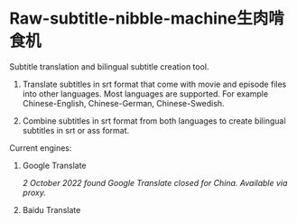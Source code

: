 # Raw-subtitle-nibble-machine生肉啃食机

Subtitle translation and bilingual subtitle creation tool.

1. Translate subtitles in srt format that come with movie and episode files into other languages. Most languages are supported. For example Chinese-English, Chinese-German, Chinese-Swedish.
  
2. Combine subtitles in srt format from both languages to create bilingual subtitles in srt or ass format.

Current engines:

1. Google Translate

    *2 October 2022 found Google Translate closed for China.
    Available via proxy.*
  
2. Baidu Translate
